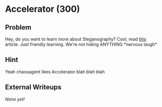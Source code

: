 # Accelerator (300)

## Problem

Hey, do you want to learn more about Steganography? Cool, read [this](files/steg.pdf) article. Just friendly learning. We're not hiding ANYTHING \*nervous laugh\*

## Hint

Yeah chaosagent likes Accelerator blah blah blah

## External Writeups

*None yet!*